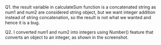Q1. the result variable in calculateSum function is a concatenated string as num1 and num2 are considered string object, but we want integer addition instead of string concatenation, so the result is not what we wanted and hence it is a bug.

Q2. I converted num1 and num2 into integers using Number() feature that converts an object to an integer, as shown in the screenshot.

